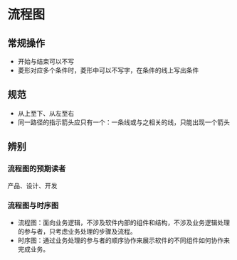 # 流程图

## 常规操作

- 开始与结束可以不写
- 菱形对应多个条件时，菱形中可以不写字，在条件的线上写出条件

## 规范

- 从上至下、从左至右
- 同一路径的指示箭头应只有一个：一条线或与之相关的线，只能出现一个箭头

## 辨别

### 流程图的预期读者

产品、设计、开发

### 流程图与时序图

- 流程图：面向业务逻辑，不涉及软件内部的组件和结构，不涉及业务逻辑处理的参与者，只考虑业务处理的步骤及流程。
- 时序图：通过业务处理的参与者的顺序协作来展示软件的不同组件如何协作来完成业务。
